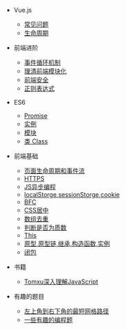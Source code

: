 * Vue.js

  * [常见问题](vuejs/problems)
  * [生命周期](vuejs/lifecycle)

* 前端进阶

  * [事件循环机制](advanced/event-loop)
  * [理清前端模块化](advanced/clear-front-end-modular)
  * [前端安全](advanced/fe-security)
  * [正则表达式](advanced/regular-expression)

* ES6

  * [Promise](es6/promise)
  * [实例](es6/example)
  * [模块](es6/module)
  * [类 Class](es6/class)

* 前端基础

  * [页面生命周期和事件流](base/page-event-flow)
  * [HTTPS](base/https)
  * [JS异步编程](base/js-asynchronous-programming)
  * [localStorge,sessionStorge,cookie](base/storage)
  * [BFC](base/bfc)
  * [CSS居中](base/center)
  * [数组去重](base/array-deduplication)
  * [判断是否为质数](base/isprime)
  * [This](base/this)
  * [原型,原型链,继承,构造函数,实例](base/prototype)
  * [闭包](base/closure)

* 书籍

  * [Tomxu深入理解JavaScript](book/tomxu-javascript)


* 有趣的题目

  * [左上角到右下角的最短网格路径](interesting/shortest-way-in-grid)
  * [一些有趣的编程题](interesting/interesting)